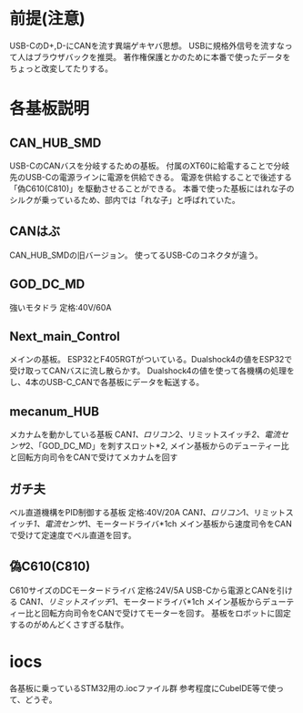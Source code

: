 # 前提(注意)
USB-CのD+,D-にCANを流す異端ゲキヤバ思想。
USBに規格外信号を流すなって人はブラウザバックを推奨。
著作権保護とかのために本番で使ったデータをちょっと改変してたりする。

# 各基板説明

## CAN_HUB_SMD
USB-CのCANバスを分岐するための基板。
付属のXT60に給電することで分岐先のUSB-Cの電源ラインに電源を供給できる。
電源を供給することで後述する「偽C610(C810)」を駆動させることができる。
本番で使った基板にはれな子のシルクが乗っているため、部内では「れな子」と呼ばれていた。

## CANはぶ
CAN_HUB_SMDの旧バージョン。
使ってるUSB-Cのコネクタが違う。

## GOD_DC_MD
強いモタドラ
定格:40V/60A

## Next_main_Control
メインの基板。
ESP32とF405RGTがついている。Dualshock4の値をESP32で受け取ってCANバスに流し散らかす。
Dualshock4の値を使って各機構の処理をし、4本のUSB-C_CANで各基板にデータを転送する。

## mecanum_HUB
メカナムを動かしている基板
CAN*1、ロリコン*2、リミットスイッチ*2、電流センサ*2、「GOD_DC_MD」を刺すスロット*2,
メイン基板からのデューティー比と回転方向司令をCANで受けてメカナムを回す

## ガチ夫
ベル直道機構をPID制御する基板
定格:40V/20A
CAN*1、ロリコン*1、リミットスイッチ*1、電流センサ*1、モータードライバ*1ch
メイン基板から速度司令をCANで受けて定速度でベル直道を回す。

## 偽C610(C810)
C610サイズのDCモータードライバ
定格:24V/5A
USB-Cから電源とCANを引ける
CAN*1、リミットスイッチ*1、モータードライバ*1ch
メイン基板からデューティー比と回転方向司令をCANで受けてモーターを回す。
基板をロボットに固定するのがめんどくさすぎる駄作。

# iocs
各基板に乗っているSTM32用の.iocファイル群
参考程度にCubeIDE等で使って、どうぞ。
